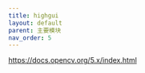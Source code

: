 ```yaml
---
title: highgui
layout: default
parent: 主要模块
nav_order: 5
---
```


https://docs.opencv.org/5.x/index.html